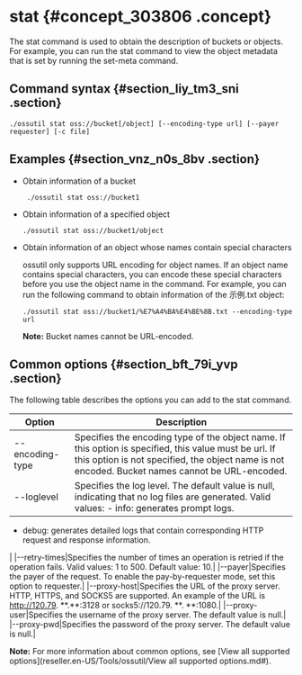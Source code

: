 # stat {#concept_303806 .concept}

The stat command is used to obtain the description of buckets or objects. For example, you can run the stat command to view the object metadata that is set by running the set-meta command.

## Command syntax {#section_liy_tm3_sni .section}

``` {#codeblock_rfh_wfz_50f}
./ossutil stat oss://bucket[/object] [--encoding-type url] [--payer requester] [-c file]
```

## Examples {#section_vnz_n0s_8bv .section}

-   Obtain information of a bucket

    ``` {#codeblock_4dg_535_k9b}
     ./ossutil stat oss://bucket1
    ```

-   Obtain information of a specified object

    ``` {#codeblock_a8b_zec_e1a}
    ./ossutil stat oss://bucket1/object
    ```

-   Obtain information of an object whose names contain special characters

    ossutil only supports URL encoding for object names. If an object name contains special characters, you can encode these special characters before you use the object name in the command. For example, you can run the following command to obtain information of the 示例.txt object:

    ``` {#codeblock_pya_uir_67f}
    ./ossutil stat oss://bucket1/%E7%A4%BA%E4%BE%8B.txt --encoding-type url
    ```

    **Note:** Bucket names cannot be URL-encoded.


## Common options {#section_bft_79i_yvp .section}

The following table describes the options you can add to the stat command.

|Option|Description|
|------|-----------|
|--encoding-type|Specifies the encoding type of the object name. If this option is specified, this value must be url. If this option is not specified, the object name is not encoded. Bucket names cannot be URL-encoded.|
|--loglevel|Specifies the log level. The default value is null, indicating that no log files are generated. Valid values: -   info: generates prompt logs.
-   debug: generates detailed logs that contain corresponding HTTP request and response information.

 |
|--retry-times|Specifies the number of times an operation is retried if the operation fails. Valid values: 1 to 500. Default value: 10.|
|--payer|Specifies the payer of the request. To enable the pay-by-requester mode, set this option to requester.|
|--proxy-host|Specifies the URL of the proxy server. HTTP, HTTPS, and SOCKS5 are supported. An example of the URL is http://120.79. \*\*.\*\*:3128 or socks5://120.79. \*\*. \*\*:1080.|
|--proxy-user|Specifies the username of the proxy server. The default value is null.|
|--proxy-pwd|Specifies the password of the proxy server. The default value is null.|

**Note:** For more information about common options, see [View all supported options](reseller.en-US/Tools/ossutil/View all supported options.md#).

